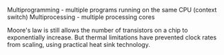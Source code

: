 Multiprogramming - multiple programs running on the same CPU (context switch)
Multiprocessing - multiple processing cores

Moore's law is still allows the number of transistors on a chip to exponentially increase. But thermal limitations have prevented clock rates
from scaling, using practical heat sink technology.
